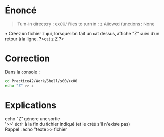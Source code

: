 
# Énoncé

> Turn-in directory : ex00/
> Files to turn in : z
> Allowed functions : None

• Créez un fichier z qui, lorsque l’on fait un cat dessus, affiche "Z" suivi d’un retour
à la ligne.
?>cat z
Z
?>

# Correction

Dans la console :
```sh
cd Practice42/Work/Shell/s00/ex00
echo "Z" >> z
```

# Explications


echo "Z" génère une sortie  
'>>' écrit à la fin du fichier indiqué (et le créé s'il n'existe pas)  
Rappel : echo "texte >> fichier  


